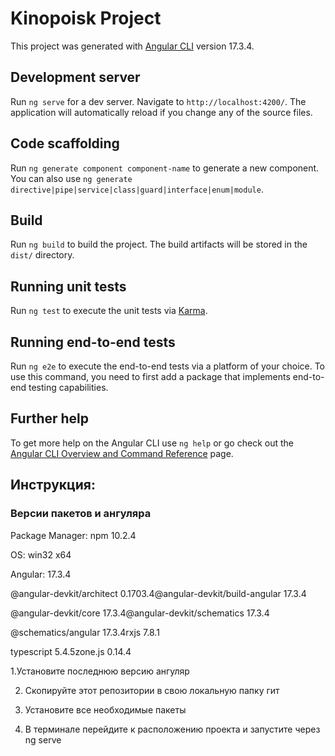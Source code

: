 # Kinopoisk Project

This project was generated with [Angular CLI](https://github.com/angular/angular-cli) version 17.3.4.

## Development server

Run `ng serve` for a dev server. Navigate to `http://localhost:4200/`. The application will automatically reload if you change any of the source files.

## Code scaffolding

Run `ng generate component component-name` to generate a new component. You can also use `ng generate directive|pipe|service|class|guard|interface|enum|module`.

## Build

Run `ng build` to build the project. The build artifacts will be stored in the `dist/` directory.

## Running unit tests

Run `ng test` to execute the unit tests via [Karma](https://karma-runner.github.io).

## Running end-to-end tests

Run `ng e2e` to execute the end-to-end tests via a platform of your choice. To use this command, you need to first add a package that implements end-to-end testing capabilities.

## Further help

To get more help on the Angular CLI use `ng help` or go check out the [Angular CLI Overview and Command Reference](https://angular.io/cli) page.


## Инструкция: 
### Версии пакетов и ангуляра

Package Manager: npm 10.2.4

OS: win32 x64

Angular: 17.3.4

@angular-devkit/architect       0.1703.4@angular-devkit/build-angular   17.3.4

@angular-devkit/core            17.3.4@angular-devkit/schematics      17.3.4

@schematics/angular             17.3.4rxjs                            7.8.1

typescript                      5.4.5zone.js                         0.14.4

1.Установите последнюю версию ангуляр

2. Скопируйте этот репозитории в свою локальную папку гит
   
3.  Установите все необходимые пакеты
 
4. В терминале перейдите к расположению проекта и запустите через ng serve
